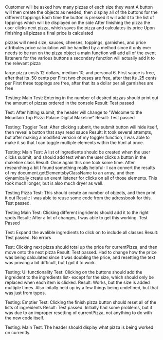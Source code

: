 Customer will be asked how many pizzas of each size they want
A button will then create the objects as needed, then display all of the buttons for the different toppings
Each time the button is pressed it will add it to the list of toppings which will be displayed on the side
After finishing the pizza the user clicks next pizza, which saves the pizza and calculates its price
Upon finishing all pizzas a final price is calculated

pizzas will need size, sauces, cheeses, toppings, garnishes, and price attributes
price calculation will be handled by a method since it only ever needs to be run on the pizza object
a main function will add all of the event listeners for the various buttons
a secondary function will actually add it to the relevant pizza

large pizza costs 12 dollars, medium 10, and personal 6. 
First sauce is free, after that its .50 cents per
First two cheeses are free, after that its .25 cents per
First three toppings are free, after that its a dollar per
all garnishes are free 

Testing: Main
Test: Entering in the number of desired pizzas should print out the amount of pizzas ordered in the console
Result: Test passed

Test: After hitting submit, the header will change to "Welcome to the Mountain Top Pizza Palace Digital Makeline"
Result: Test passed

Testing: Toggler
Test: After clicking submit, the submit button will hide itself, then reveal a button that says read sauce
Result: It took several attempts, but after making a modified version of my toggler function, I was able to make it so that I can toggle multiple elements within the html at once.

Testing: Main
Test: A list of ingredients should be created when the user clicks submit, and should add text when the user clicks a button in the makeline class
Result: Once again this one took some time. After researching a bit I found something really helpful- I can convert the results of my document.getElementsbyClassName to an array, and then dynamically create an event listener for clicks on all of those elements. This took much longer, but is also much dryer as well.

Testing Pizza
Test: This should create an number of objects, and then print it out
Result: I was able to reuse some code from the adressbook for this. Test passed. 

Testing Main
Test: Clicking different ingridents should add it to the right spots
Result: After a lot of changes, I was able to get this working. Test Passed

Test: Expand the avalible ingredients to click on to include all classes
Result: Test passed. No errors

Test: Clicking next pizza should total up the price for currentPizza, and then move onto the next pizza
Result: Test passed. Had to change how the price was being calculated since it was doubling the price, and resetting the text was proving a bit difficult, but I got it to work.

Testing: UI functionality
Test: Clicking on the buttons should add the ingreident to the ingredients list- except for the size, which should only be replaced when each item is clicked. 
Result: Works, but the size is added multiple times. Also initally held up by a few things being undefined, but that was just from typos.

Testing: Emptier
Test: Clicking the finish pizza button should reset all of the lists of ingreidents
Result: Test passed. Initially had some problems, but it was due to an improper resetting of currentPizza, not anything to do with the new code itself.

Testing: Main
Test: The header should display what pizza is being worked on currently. 

